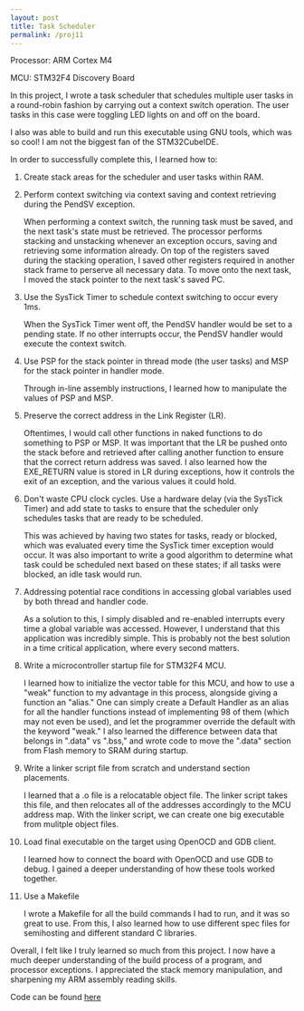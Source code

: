 ```yaml
---
layout: post
title: Task Scheduler
permalink: /proj11
---
```


Processor: ARM Cortex M4 

MCU: STM32F4 Discovery Board

In this project, I wrote a task scheduler that schedules multiple user tasks in a round-robin fashion by carrying out a context switch operation.
The user tasks in this case were toggling LED lights on and off on the board.

I also was able to build and run this executable using GNU tools, which was so cool! I am not the biggest fan of the STM32CubeIDE.

In order to successfully complete this, I learned how to:

1. Create stack areas for the scheduler and user tasks within RAM.

2. Perform context switching via context saving and context retrieving during the PendSV exception.

    When performing a context switch, the running task must be saved, and the next task's state must be retrieved.
    The processor performs stacking and unstacking whenever an exception occurs, saving and retrieving some information already.
    On top of the registers saved during the stacking operation, I saved other registers required in another stack frame to perserve all necessary data.
    To move onto the next task, I moved the stack pointer to the next task's saved PC.

3. Use the SysTick Timer to schedule context switching to occur every 1ms. 

    When the SysTick Timer went off, the PendSV handler would be set to a pending state.
    If no other interrupts occur, the PendSV handler would execute the context switch.

4. Use PSP for the stack pointer in thread mode (the user tasks) and MSP for the stack pointer in handler mode. 

    Through in-line assembly instructions, I learned how to manipulate the values of PSP and MSP.

5. Preserve the correct address in the Link Register (LR).

    Oftentimes, I would call other functions in naked functions to do something to PSP or MSP.
    It was important that the LR be pushed onto the stack before and retrieved after calling another function to ensure that the correct return address was saved.
    I also learned how the EXE_RETURN value is stored in LR during exceptions, how it controls the exit of an exception, and the various values it could hold.

6. Don't waste CPU clock cycles. Use a hardware delay (via the SysTick Timer) and add state to tasks to ensure that the scheduler only schedules tasks that are ready to be scheduled.

    This was achieved by having two states for tasks, ready or blocked, which was evaluated every time the SysTick timer exception would occur.
    It was also important to write a good algorithm to determine what task could be scheduled next based on these states; if all tasks were blocked, an idle task would run.

7. Addressing potential race conditions in accessing global variables used by both thread and handler code.

    As a solution to this, I simply disabled and re-enabled interrupts every time a global variable was accessed. However, I understand that this application was incredibly simple. This is probably not the best solution in a time critical application, where every second matters.

8. Write a microcontroller startup file for STM32F4 MCU.

    I learned how to initialize the vector table for this MCU, and how to use a "weak" function to my advantage in this process, alongside giving a function an "alias." One can simply create a Default Handler as an alias for all the handler functions instead of implementing 98 of them (which may not even be used), and let the programmer override the default with the keyword "weak."
    I also learned the difference between data that belongs in ".data" vs ".bss," and wrote code to move the ".data" section from Flash memory to SRAM during startup.

9. Write a linker script file from scratch and understand section placements.

    I learned that a .o file is a relocatable object file. The linker script takes this file, and then relocates all of the addresses accordingly to the MCU address map.
    With the linker script, we can create one big executable from mulitple object files.

10. Load final executable on the target using OpenOCD and GDB client.

    I learned how to connect the board with OpenOCD and use GDB to debug. I gained a deeper understanding of how these tools worked together.

11. Use a Makefile

    I wrote a Makefile for all the build commands I had to run, and it was so great to use. From this, I also learned how to use different spec files for semihosting and different standard C libraries.

Overall, I felt like I truly learned so much from this project. I now have a much deeper understanding of the build process of a program, and processor exceptions.
I appreciated the stack memory manipulation, and sharpening my ARM assembly reading skills.

Code can be found [here](https://github.com/ivy-phngyn/task-scheduler)


